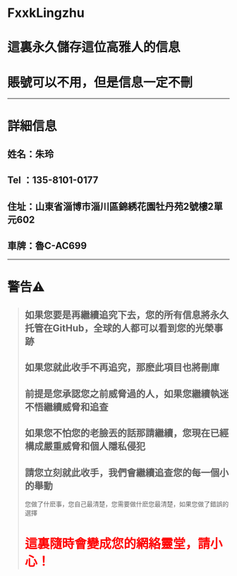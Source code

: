 # FxxkLingzhu
# 這裏永久儲存這位高雅人的信息
# 賬號可以不用，但是信息一定不刪
---

# 詳細信息
## 姓名：朱玲
## Tel ：135-8101-0177
## 住址：山東省淄博市淄川區錦綉花園牡丹苑2號樓2單元602
## 車牌：魯C-AC699

---
# 警告⚠
> ## 如果您要是再繼續追究下去，您的所有信息將永久托管在GitHub，全球的人都可以看到您的光榮事跡  
> ## 如果您就此收手不再追究，那麽此項目也將刪庫  
> ## 前提是您承認您之前威脅過的人，如果您繼續執迷不悟繼續威脅和追查  
> ## 如果您不怕您的老臉丟的話那請繼續，您現在已經構成嚴重威脅和個人隱私侵犯  
> ## 請您立刻就此收手，我們會繼續追查您的每一個小的舉動  
> 您做了什麽事，您自己最清楚，您需要做什麽您最清楚，如果您做了錯誤的選擇  
> # <font color=red>這裏隨時會變成您的網絡靈堂，請小心！</font>
